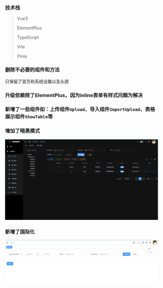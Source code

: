 ### 技术栈

> Vue3
>
> ElementPlus
>
> TypeScript
>
> Vite
>
> Pinia

### 删除不必要的组件和方法
只保留了首页和系统设置以及头部

### 升级依赖除了ElementPlus，因为inline表单有样式问题为解决

### 新增了一些组件如：上传组件`Upload`、导入组件`ImportUpload`、表格展示组件`ShowTable`等

### 增加了暗黑模式
![暗黑模式](./src/assets/images/project1.png)

### 新增了国际化
![国际化](./src/assets/images/project2.png)